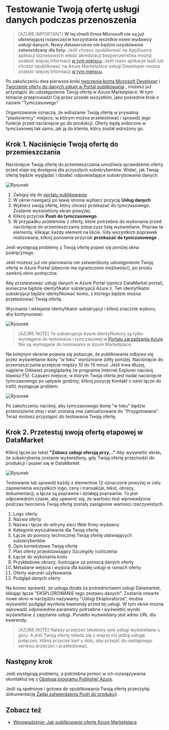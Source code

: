 <properties
   pageTitle="Testowanie Twoją ofertę usługi danych dla Marketplace | Microsoft Azure"
   description="Opis sposobu testowania Twoją ofertę usługi danych dla usługi Azure Marketplace."
   services="marketplace-publishing"
   documentationCenter=""
   authors="HannibalSII"
   manager="hascipio"
   editor=""/>

<tags
   ms.service="marketplace"
   ms.devlang="na"
   ms.topic="article"
   ms.tgt_pltfrm="na"
   ms.workload="na"
   ms.date="08/26/2016"
   ms.author="hascipio; avikova" />

# <a name="testing-your-data-service-offer-in-staging"></a>Testowanie Twoją ofertę usługi danych podczas przenoszenia

>[AZURE.IMPORTANT] **W tej chwili firma Microsoft nie są już ułatwiającej rozpoczęcie korzystania wszelkie nowe wydawcy usługi danych. Nowy dataservices nie będzie uzyskiwanie zatwierdzany dla listy.** Jeśli chcesz opublikować na AppSource aplikacji biznesowych władz akredytacji bezpieczeństwa można znaleźć więcej informacji [w tym miejscu](https://appsource.microsoft.com/partners). Jeśli masz aplikacje IaaS lub chcesz opublikować na Azure Marketplace usługi Deweloper można znaleźć więcej informacji [w tym miejscu](https://azure.microsoft.com/marketplace/programs/certified/).

Po zakończeniu dwa pierwsze kroki [tworzenia konta Microsoft Developer](marketplace-publishing-accounts-creation-registration.md) i [Tworzenie oferty do danych usługi w Portal publikowania](marketplace-publishing-data-service-creation.md) , możesz już przystąpić do udostępnienia Twoją ofertę w Azure Marketplace. W tym temacie przeprowadzi Cię przez przede wszystkim, jako pośrednie krok o nazwie "Tymczasowego"

Organizowanie oznacza, że wdrażanie Twoją ofertę w prywatną "piaskownicy" miejsce, w którym można przetestować i sprawdź jego funkcje przed naciśnięcie go do produkcji. Oferty będą widoczne w tymczasowej tak samo, jak ją do klienta, który został wdrożony go.

## <a name="step-1-pushing-your-offer-to-staging"></a>Krok 1. Naciśnięcie Twoją ofertę do przemieszczania
Naciśnięcie Twoją ofertę do przemieszczania umożliwia sprawdzenie oferty przed staje się dostępna dla przyszłych subskrybentów.  Widać, jak Twoją ofertę będzie wyglądać i działać odpowiadające subskrybowania danych.  

  ![Rysunek](media/marketplace-publishing-data-service-test-in-staging/step-1.1.png)

1.  Zaloguj się do [portalu publikowania](https://publish.windowsazure.com)
2.  W oknie nawigacji po lewej stronie wybierz pozycję **Usług danych**
3.  Wybierz swoją ofertę, który chcesz przekazać do tymczasowego. Zostanie wyświetlony ekran powyżej.
4.  Kliknij przycisk **Push do tymczasowego** .  
5.  W przypadku problemów z oferty, które potrzebne do wykonania przed naciśnięcie do przemieszczania zobaczysz listę wyświetlane.  Popraw te elementy, klikając każdy element na liście. Gdy wszystkich poprawek realizowana, kliknij ponownie przycisk **przekazać do tymczasowego** .

Jeśli występują problemy z Twoją ofertę pojawi się poniżej okna podręcznego.  

Jeśli możesz już nie planowania nie zatwierdzony udostępnienie Twoją ofertę w Azure Portal (obecnie ma ograniczone możliwości), po prostu zamknij okno podręczne.

Aby przetestować usługi danych w Azure Portal (oprócz DataMarket portal), konieczne będzie identyfikator subskrypcji Azure z.  Ten identyfikator subskrypcji będzie identyfikować konto, z którego będzie można przetestować Twoją ofertę.  

Wycinanie i wklejanie identyfikator subskrypcji i kliknij znacznik wyboru, aby kontynuować.

  ![Rysunek](media/marketplace-publishing-data-service-test-in-staging/step-1.2.png)

> [AZURE.NOTE] Te subskrypcje Azure identyfikatory są tylko wymagane do testowania i tymczasowej w [Portalu zarządzania Azure](https://manage.windowsazure.com). Nie są wymagane do testowania w Azure Marketplace.

Na kolejnym ekranie pojawia się pokazuje, że publikowanie odbywa się przez wyświetlanie ikony "w toku" wyróżnione żółty poniżej. Naciśnięcie do przemieszczania przejście między 10 do 15 minut.  Jeśli trwa dłużej, najpierw Odśwież przeglądarkę (w programie Internet Explorer naciśnij klawisz F5).  Czasami miejsce, w którym Twoja oferta jest nadal naciśnięcie tymczasowego po upływie godziny, kliknij pozycję Kontakt z nami łącze do trafić występuje problem.

  ![Rysunek](media/marketplace-publishing-data-service-test-in-staging/step-1.3.png)

Po zakończeniu naciśnij, aby tymczasowego ikonę "w toku" będzie przenoszenie stop i stan zostaną one zaktualizowane do "Przygotowana".  Teraz możesz przystąpić do testowania Twoją ofertę.  

## <a name="step-2-test-your-staged-offer-in-datamarket"></a>Krok 2. Przetestuj swoją ofertę etapowej w DataMarket

Kliknij łącze po tekst **"Zobacz usługi oferują przy..."** Aby wyświetlić ekran, że subskrybenta zostanie wyświetlony, gdy Twoją ofertę przechodzi do produkcji i pojawi się w DataMarket.

  ![Rysunek](media/marketplace-publishing-data-service-test-in-staging/step-2.2.png)

Testowanie lub sprawdź każdy z elementów 12 oznaczone powyżej w celu zapewnienia wszystkich logo, ceny i transakcje, tekst, obrazy, dokumentacji, a łącza są poprawne i działają poprawnie.  To jest odpowiednim czasie, aby upewnić się, że wartości test wprowadzona podczas tworzenia Twoją ofertę zostały zastąpione wartości rzeczywistych.

1. Logo oferty
2. Nazwa oferty
3. Nazwa i łącze do witryny sieci Web firmy wydawcy
4. Kategorie wyszukiwania dla Twoją ofertę
5. Łącze do pomocy technicznej Twoją ofertę ułatwiających subskrybentów
6. Opis kontekstowe Twoją ofertę
7. Plan oferty przedstawiający Szczegóły rozliczenia
8. Łącze do wykonania kodu
9. Przykładowe obrazy, ilustrujące za pomocą danych oferty
10. Metadane wejścia i wyjścia dla każdej usługi w ramach oferty
11. Oferty warunki użytkowania
12. Podgląd danych oferty


Na koniec sprawdź, że usługa działa za pośrednictwem usługi Datamarket, klikając łącze "EKSPLOROWANIE tego zestawu danych".  Zostanie otwarte nowe okno w narzędziu nazywamy "Usługi Eksploratorze", można wyświetlić podgląd wyników kwerendy przed tej usługi.  W tym oknie można wprowadź odpowiednie parametry potrzebne i wyświetlić wyniki wyświetlane z zapytanie usługi.   Ponadto wyświetlany jest adres URL dla kwerendy.  

> [AZURE.NOTE] Należy przejrzeć tekstowy opis usługi wyświetlane u góry.  A jeśli Twoją ofertę składa się z więcej niż jedną usługę połączeń, kliknij przycisk kart u dołu, aby przejść do następnego serwisu przejrzeć i przetestować.



## <a name="next-step"></a>Następny krok
Jeśli występują problemy, a potrzebna pomoc w ich rozwiązywania skontaktuj się z [Obsługą programu Publisher Azure]( http://go.microsoft.com/fwlink/?LinkId=272975).

Jeśli są spełnione i gotowa do opublikowania Twoją ofertę przeczytaj dokumentację [Żądaj zatwierdzenia Push do produkcji](marketplace-publishing-push-to-production.md) .

## <a name="see-also"></a>Zobacz też
- [Wprowadzenie: Jak publikowanie ofertę Azure Marketplace](marketplace-publishing-getting-started.md)

